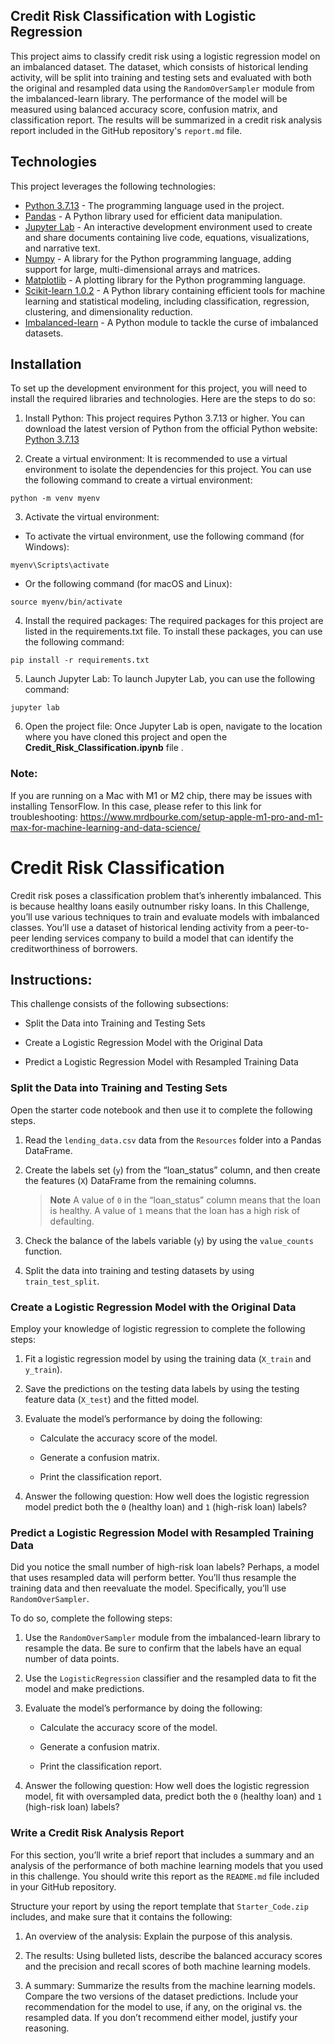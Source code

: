 ## Credit Risk Classification with Logistic Regression

This project aims to classify credit risk using a logistic regression model on an imbalanced dataset. The dataset, which consists of historical lending activity, will be split into training and testing sets and evaluated with both the original and resampled data using the `RandomOverSampler` module from the imbalanced-learn library. The performance of the model will be measured using balanced accuracy score, confusion matrix, and classification report. The results will be summarized in a credit risk analysis report included in the GitHub repository's `report.md` file.

## Technologies

This project leverages the following technologies:
* [Python 3.7.13](https://www.python.org/downloads/release/python-385/) - The programming language used in the project.
* [Pandas](https://pandas.pydata.org/) - A Python library used for efficient data manipulation.
* [Jupyter Lab](https://jupyter.org/) - An interactive development environment used to create and share documents containing live code, equations, visualizations, and narrative text.
* [Numpy](https://numpy.org/) - A library for the Python programming language, adding support for large, multi-dimensional arrays and matrices.
* [Matplotlib](https://matplotlib.org/) - A plotting library for the Python programming language.
* [Scikit-learn 1.0.2](https://scikit-learn.org/stable/index.html) - A Python library containing efficient tools for machine learning and statistical modeling, including classification, regression, clustering, and dimensionality reduction.
* [Imbalanced-learn](https://imbalanced-learn.org/stable/index.html) - A Python module to tackle the curse of imbalanced datasets.

## Installation

To set up the development environment for this project, you will need to install the required libraries and technologies. Here are the steps to do so:

1. Install Python: This project requires Python 3.7.13 or higher. You can download the latest version of Python from the official Python website: [Python 3.7.13](https://www.python.org/downloads/release/python-385/)

2. Create a virtual environment: It is recommended to use a virtual environment to isolate the dependencies for this project. You can use the following command to create a virtual environment:

```
python -m venv myenv
```
3. Activate the virtual environment: 
* To activate the virtual environment, use the following command (for Windows):
```
myenv\Scripts\activate
```
* Or the following command (for macOS and Linux):

```
source myenv/bin/activate
```
4. Install the required packages: The required packages for this project are listed in the requirements.txt file. To install these packages, you can use the following command:
```
pip install -r requirements.txt
```
5. Launch Jupyter Lab: To launch Jupyter Lab, you can use the following command:
```
jupyter lab
```
6. Open the project file: Once Jupyter Lab is open, navigate to the location where you have cloned this project and open the **Credit_Risk_Classification.ipynb** file .

### Note:
If you are running on a Mac with M1 or M2 chip, there may be issues with installing TensorFlow. In this case, please refer to this link for troubleshooting: https://www.mrdbourke.com/setup-apple-m1-pro-and-m1-max-for-machine-learning-and-data-science/

# Credit Risk Classification

Credit risk poses a classification problem that’s inherently imbalanced. This is because healthy loans easily outnumber risky loans. In this Challenge, you’ll use various techniques to train and evaluate models with imbalanced classes. You’ll use a dataset of historical lending activity from a peer-to-peer lending services company to build a model that can identify the creditworthiness of borrowers.

## Instructions:

This challenge consists of the following subsections:

* Split the Data into Training and Testing Sets

* Create a Logistic Regression Model with the Original Data

* Predict a Logistic Regression Model with Resampled Training Data 

### Split the Data into Training and Testing Sets

Open the starter code notebook and then use it to complete the following steps.

1. Read the `lending_data.csv` data from the `Resources` folder into a Pandas DataFrame.

2. Create the labels set (`y`)  from the “loan_status” column, and then create the features (`X`) DataFrame from the remaining columns.

    > **Note** A value of `0` in the “loan_status” column means that the loan is healthy. A value of `1` means that the loan has a high risk of defaulting.  

3. Check the balance of the labels variable (`y`) by using the `value_counts` function.

4. Split the data into training and testing datasets by using `train_test_split`.

### Create a Logistic Regression Model with the Original Data

Employ your knowledge of logistic regression to complete the following steps:

1. Fit a logistic regression model by using the training data (`X_train` and `y_train`).

2. Save the predictions on the testing data labels by using the testing feature data (`X_test`) and the fitted model.

3. Evaluate the model’s performance by doing the following:

    * Calculate the accuracy score of the model.

    * Generate a confusion matrix.

    * Print the classification report.

4. Answer the following question: How well does the logistic regression model predict both the `0` (healthy loan) and `1` (high-risk loan) labels?

### Predict a Logistic Regression Model with Resampled Training Data

Did you notice the small number of high-risk loan labels? Perhaps, a model that uses resampled data will perform better. You’ll thus resample the training data and then reevaluate the model. Specifically, you’ll use `RandomOverSampler`.

To do so, complete the following steps:

1. Use the `RandomOverSampler` module from the imbalanced-learn library to resample the data. Be sure to confirm that the labels have an equal number of data points. 

2. Use the `LogisticRegression` classifier and the resampled data to fit the model and make predictions.

3. Evaluate the model’s performance by doing the following:

    * Calculate the accuracy score of the model.

    * Generate a confusion matrix.

    * Print the classification report.
    
4. Answer the following question: How well does the logistic regression model, fit with oversampled data, predict both the `0` (healthy loan) and `1` (high-risk loan) labels?

### Write a Credit Risk Analysis Report

For this section, you’ll write a brief report that includes a summary and an analysis of the performance of both machine learning models that you used in this challenge. You should write this report as the `README.md` file included in your GitHub repository.

Structure your report by using the report template that `Starter_Code.zip` includes, and make sure that it contains the following:

1. An overview of the analysis: Explain the purpose of this analysis.


2. The results: Using bulleted lists, describe the balanced accuracy scores and the precision and recall scores of both machine learning models.

3. A summary: Summarize the results from the machine learning models. Compare the two versions of the dataset predictions. Include your recommendation for the model to use, if any, on the original vs. the resampled data. If you don’t recommend either model, justify your reasoning.